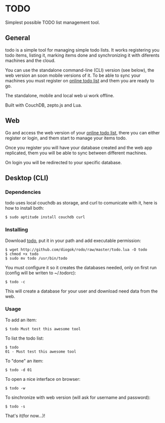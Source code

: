 # TODO

Simplest possible TODO list management tool.

## General

todo is a simple tool for managing simple todo lists. It works registering you todo items, listing it, marking items done and synchronizing it with diferents machines and the cloud.

You can use the standalone command-line (CLI) version (see below), the web version an soon mobile versions of it. To be able to sync your machines you must register on [online todo list](http://todoist.iriscouch.com/todo_master/_design/site/index.html) and them you are ready to go.

The standalone, mobile and local web ui work offline.

Built with CouchDB, zepto.js and Lua.

## Web

Go and access the web version of your [online todo list](http://todoist.iriscouch.com/todo_master/_design/site/index.html), there you can either register or login, and them start to manage your items todo.

Once you register you will have your database created and the web app replicated, them you will be able to sync between different machines.

On login you will be redirected to your specific database.

## Desktop (CLI)

### Dependencies

todo uses local couchdb as storage, and curl to comunicate with it, here is how to install both:

    $ sudo aptitude install couchdb curl

### Installing 

Download [todo](http://github.com/diogok/todo/raw/master/todo.lua), put it in your path and add executable permission:

    $ wget http://github.com/diogok/rodo/raw/master/todo.lua -O todo
    $ chmod +x todo
    $ sudo mv todo /usr/bin/todo

You must configure it so it creates the databases needed, only on first run (config will be writen to ~/.todorc):

    $ todo -c

This will create a database for your user and download need data from the web.

### Usage

To add an item:
    
    $ todo Must test this awesome tool

To list the todo list:

    $ todo
    01 - Must test this awesome tool

To "done" an item:
    
    $ todo -d 01

To open a nice interface on browser:

    $ todo -w

To sinchronize with web version (will ask for username and password):

    $ todo -s 

That's it(for now...)!
